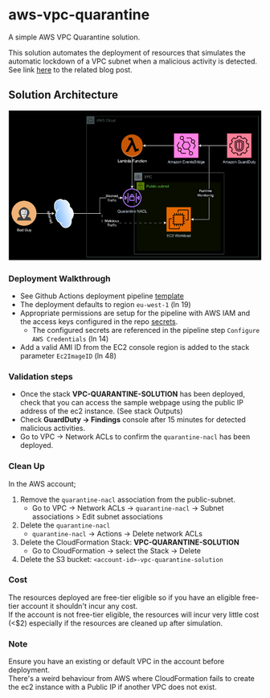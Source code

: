 # aws-vpc-quarantine
A simple AWS VPC Quarantine solution.  
  
This solution automates the deployment of resources that simulates the automatic lockdown of a VPC subnet when a malicious activity is detected.  
See link [here](https://hashnode.com/draft/65fd75caa9f31955f1578f63) to the related blog post.

## Solution Architecture
![quarantine-solution](img/quarantine.png)


### Deployment Walkthrough
* See Github Actions deployment pipeline [template](.github/workflows/deploy.yml)
* The deployment defaults to region `eu-west-1` (ln 19)
* Appropriate permissions are setup for the pipeline with AWS IAM and the access keys configured in the repo [secrets](https://docs.github.com/en/actions/security-guides/using-secrets-in-github-actions).
    - The configured secrets are referenced in the pipeline step `Configure AWS Credentials` (ln 14)
* Add a valid AMI ID from the EC2 console region is added to the stack parameter `Ec2ImageID` (ln 48)  


### Validation steps
* Once the stack __VPC-QUARANTINE-SOLUTION__ has been deployed, check that you can access the sample webpage using the public IP address of the ec2 instance. (See stack Outputs)  
* Check __GuardDuty -> Findings__ console after 15 minutes for detected malicious activities.  
* Go to VPC -> Network ACLs to confirm the `quarantine-nacl` has been deployed.


### Clean Up
In the AWS account;
1. Remove the `quarantine-nacl` association from the public-subnet.
    - Go to VPC -> Network ACLs -> `quarantine-nacl` -> Subnet associations > Edit subnet associations
2. Delete the `quarantine-nacl`
    - `quarantine-nacl` -> Actions -> Delete network ACLs
3. Delete the CloudFormation Stack: __VPC-QUARANTINE-SOLUTION__
    - Go to CloudFormation -> select the Stack -> Delete
4. Delete the S3 bucket: `<account-id>-vpc-quarantine-solution`


### Cost
The resources deployed are free-tier eligible so if you have an eligible free-tier account it shouldn't incur any cost.  
If the account is not free-tier eligible, the resources will incur very little cost (<$2) especially if the resources are cleaned up after simulation.


### Note
Ensure you have an existing or default VPC in the account before deployment.  
There's a weird behaviour from AWS where CloudFormation fails to create the ec2 instance with a Public IP if another VPC does not exist.